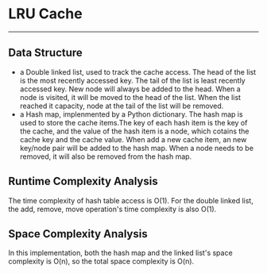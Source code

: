 # LRU Cache

---
## Data Structure
  
   + a Double linked list, used to track the cache access. The head of the list is the most recently accessed key. The tail of the list is least recently accessed key. New node will always be added to the head. When a node is visited, it will be moved to the head of the list. When the list reached it capacity, node at the tail of the list will be removed.        
 + a Hash map, implenmented by a Python dictionary. The hash map is used to store the cache items.The key of each hash item is the key of the cache, and the value of the hash item is a node, which cotains the cache key and the cache value. When add a new cache item, an new key/node pair will be added to the hash map. When a node needs to be removed, it will also be removed from the hash map.

## Runtime Complexity Analysis
The time complexity of hash table access is O(1). For the double linked list, the add, remove, move operation's time complexity is also O(1).

## Space Complexity Analysis
In this implementation, both the hash map and the linked list's space complexity is O(n), so the total space complexity is O(n). 
